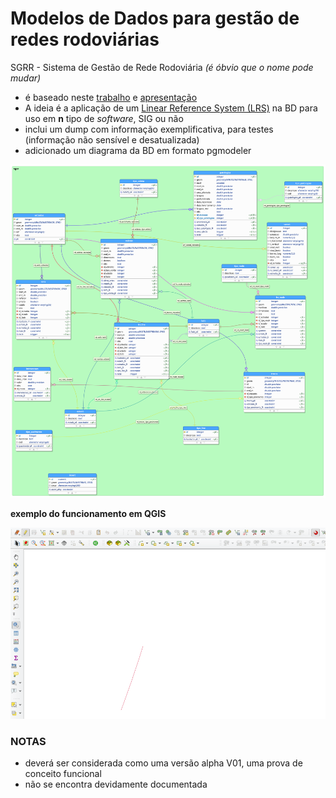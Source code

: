  
# Modelos de Dados para gestão de redes rodoviárias

SGRR - Sistema de Gestão de Rede Rodoviária *(é óbvio que o nome pode mudar)*

* é baseado neste [trabalho](http://osgeopt.pt/sasig2015/files/15_Pedro_Sim%C3%B5es_Hugo_Santos_SASIG2015.pdf) e [apresentação](http://osgeopt.pt/sasig2015/files/keynotes/hugo/sgrr.html#/step-7)
* A ideia é a aplicação de um [Linear Reference System (LRS)](https://en.wikipedia.org/wiki/Linear_referencing) na BD para uso em **n** tipo de *software*, SIG ou não
* inclui um dump com informação exemplificativa, para testes (informação não sensível e desatualizada)
* adicionado um diagrama da BD em formato pgmodeler

![](./db_diagram.png)

**exemplo do funcionamento em QGIS**

![](./example_anim.gif)

### NOTAS

* deverá ser considerada como uma versão alpha V01, uma prova de conceito funcional
* não se encontra devidamente documentada

 
 
